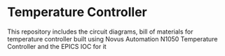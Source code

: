 # Temperature Controller
This repository includes the circuit diagrams, bill of materials for temperature controller built using Novus Automation N1050 Temperature Controller and the EPICS IOC for it
